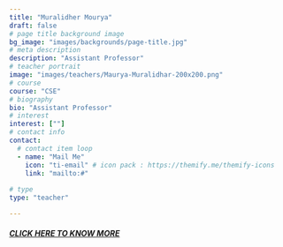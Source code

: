 ```yaml
---
title: "Muralidher Mourya"
draft: false
# page title background image
bg_image: "images/backgrounds/page-title.jpg"
# meta description
description: "Assistant Professor"
# teacher portrait
image: "images/teachers/Maurya-Muralidhar-200x200.png"
# course
course: "CSE"
# biography
bio: "Assistant Professor"
# interest
interest: [""]
# contact info
contact:
  # contact item loop
  - name: "Mail Me"
    icon: "ti-email" # icon pack : https://themify.me/themify-icons
    link: "mailto:#"
    
# type
type: "teacher"

---
```


##### [CLICK HERE TO KNOW MORE](https://vardhaman.irins.org/profile/247937)
